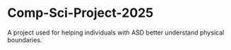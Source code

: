 # Comp-Sci-Project-2025
A project used for helping individuals with ASD better understand physical boundaries. 
